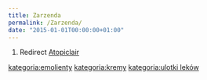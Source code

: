 ```yaml
---
title: Zarzenda
permalink: /Zarzenda/
date: "2015-01-01T00:00:00+01:00"
---
```


1.  Redirect [Atopiclair](/atopedia/Atopiclair "wikilink")

[kategoria:emolienty](/atopedia/kategoria:emolienty "wikilink") [kategoria:kremy](/atopedia/kategoria:kremy "wikilink") [kategoria:ulotki leków](/atopedia/kategoria:ulotki_leków "wikilink")
